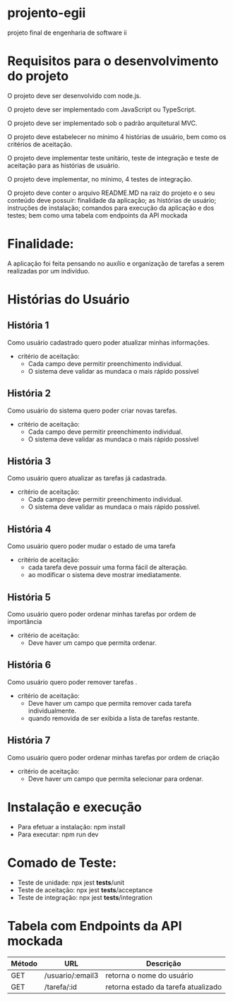 # projento-egii
projeto final de engenharia de software ii

# Requisitos para o desenvolvimento do projeto

O projeto deve ser desenvolvido com node.js.

O projeto deve ser implementado com JavaScript ou TypeScript.

O projeto deve ser implementado sob o padrão arquitetural MVC.

O projeto deve estabelecer no mínimo 4 histórias de usuário, bem como os critérios de aceitação.

O projeto deve implementar teste unitário, teste de integração e teste de aceitação para as histórias de usuário.

O projeto deve implementar, no mínimo, 4 testes de integração.

O projeto deve conter o arquivo README.MD na raiz do projeto e o seu conteúdo deve possuir: finalidade da aplicação; as histórias de usuário; instruções de instalação; comandos para execução da aplicação e dos testes; bem como uma tabela com endpoints da API mockada

# Finalidade:
A aplicação foi feita pensando no auxílio e organização de tarefas a serem realizadas por um indivíduo. 

# Histórias do Usuário

## História 1
Como usuário cadastrado quero poder atualizar minhas informações.
- critério de aceitação:
  - Cada campo deve permitir preenchimento individual.
  - O sistema deve validar as mundaca o mais rápido possível
## História 2
Como usuário do sistema quero poder criar novas tarefas.
- critério de aceitação:
  - Cada campo deve permitir preenchimento individual.
  - O sistema deve validar as mundaca o mais rápido possível
## História 3 
Como usuário quero atualizar as tarefas já cadastrada. 
- critério de aceitação:
  - Cada campo deve permitir preenchimento individual.
  - O sistema deve validar as mundaca o mais rápido possível.
## História 4
Como usuário quero poder mudar o estado de uma tarefa
- critério de aceitação:
  - cada tarefa deve possuir uma forma fácil de alteração.
  - ao modificar o sistema deve mostrar imediatamente.
## História 5
Como usuário quero poder ordenar minhas tarefas por ordem de importância
- critério de aceitação:
  - Deve haver um campo que permita ordenar.
## História 6 
Como usuário quero poder remover tarefas .
- critério de aceitação:
  - Deve haver um campo que permita remover cada tarefa individualmente.
  - quando removida de ser exibida a lista de tarefas restante.
## História 7
Como usuário quero poder ordenar minhas tarefas por ordem de criação
- critério de aceitação:
  - Deve haver um campo que permita selecionar para ordenar.
   
# Instalação e execução
- Para efetuar a instalação: npm install
- Para executar: npm run dev 

# Comado de Teste:
- Teste de unidade: npx jest __tests__/unit
- Teste de aceitação:  npx jest __tests__/acceptance
- Teste de integração: npx jest __tests__/integration

 # Tabela com Endpoints da API mockada
 |Método |URL|Descrição
 | - | - | - |
 |GET|/usuario/:email3|retorna o nome do usuário 
 |GET|/tarefa/:id|retorna estado da tarefa atualizado

